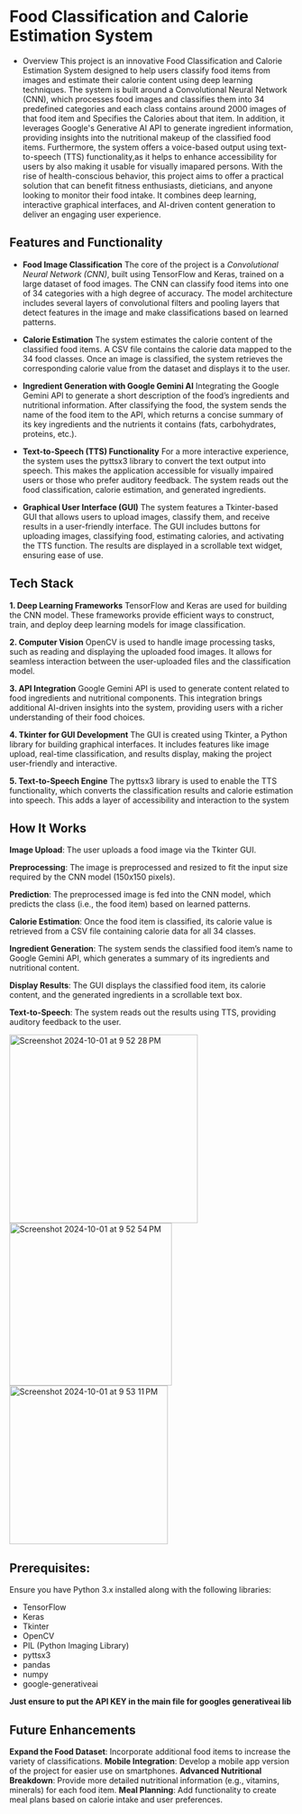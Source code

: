 # Food Classification and Calorie Estimation System

- Overview
This project is an innovative Food Classification and Calorie Estimation System designed to help users classify food items from images and estimate their calorie content using deep learning techniques. The system is built around a Convolutional Neural Network (CNN), which processes food images and classifies them into 34 predefined categories and each class contains around 2000 images of that food item and Specifies the Calories about that item. In addition, it leverages Google's Generative AI API to generate ingredient information, providing insights into the nutritional makeup of the classified food items. Furthermore, the system offers a voice-based output using text-to-speech (TTS) functionality,as it helps to enhance accessibility for users by also making it usable for visually imapared persons.
With the rise of health-conscious behavior, this project aims to offer a practical solution that can benefit fitness enthusiasts, dieticians, and anyone looking to monitor their food intake. It combines deep learning, interactive graphical interfaces, and AI-driven content generation to deliver an engaging user experience.


## Features and Functionality
- **Food Image Classification**
The core of the project is a *Convolutional Neural Network (CNN)*, built using TensorFlow and Keras, trained on a large dataset of food images. The CNN can classify food items into one of 34 categories with a high degree of accuracy.
The model architecture includes several layers of convolutional filters and pooling layers that detect features in the image and make classifications based on learned patterns.

- **Calorie Estimation**
The system estimates the calorie content of the classified food items. A CSV file contains the calorie data mapped to the 34 food classes. Once an image is classified, the system retrieves the corresponding calorie value from the dataset and displays it to the user.

- **Ingredient Generation with Google Gemini AI**
Integrating the Google Gemini API to generate a short description of the food’s ingredients and nutritional information. After classifying the food, the system sends the name of the food item to the API, which returns a concise summary of its key ingredients and the nutrients it contains (fats, carbohydrates, proteins, etc.).

- **Text-to-Speech (TTS) Functionality**
For a more interactive experience, the system uses the pyttsx3 library to convert the text output into speech. This makes the application accessible for visually impaired users or those who prefer auditory feedback. The system reads out the food classification, calorie estimation, and generated ingredients.

- **Graphical User Interface (GUI)**
The system features a Tkinter-based GUI that allows users to upload images, classify them, and receive results in a user-friendly interface. The GUI includes buttons for uploading images, classifying food, estimating calories, and activating the TTS function. The results are displayed in a scrollable text widget, ensuring ease of use.

## Tech Stack
**1. Deep Learning Frameworks**
TensorFlow and Keras are used for building the CNN model. These frameworks provide efficient ways to construct, train, and deploy deep learning models for image classification.

**2. Computer Vision**
OpenCV is used to handle image processing tasks, such as reading and displaying the uploaded food images. It allows for seamless interaction between the user-uploaded files and the classification model.

**3. API Integration**
Google Gemini API is used to generate content related to food ingredients and nutritional components. This integration brings additional AI-driven insights into the system, providing users with a richer understanding of their food choices.

**4. Tkinter for GUI Development**
The GUI is created using Tkinter, a Python library for building graphical interfaces. It includes features like image upload, real-time classification, and results display, making the project user-friendly and interactive.

**5. Text-to-Speech Engine**
The pyttsx3 library is used to enable the TTS functionality, which converts the classification results and calorie estimation into speech. This adds a layer of accessibility and interaction to the system

## How It Works
**Image Upload**: The user uploads a food image via the Tkinter GUI.

**Preprocessing**: The image is preprocessed and resized to fit the input size required by the CNN model (150x150 pixels).

**Prediction**: The preprocessed image is fed into the CNN model, which predicts the class (i.e., the food item) based on learned patterns.

**Calorie Estimation**: Once the food item is classified, its calorie value is retrieved from a CSV file containing calorie data for all 34 classes.

**Ingredient Generation**: The system sends the classified food item’s name to Google Gemini API, which generates a summary of its ingredients and nutritional content.

**Display Results**: The GUI displays the classified food item, its calorie content, and the generated ingredients in a scrollable text box.

**Text-to-Speech**: The system reads out the results using TTS, providing auditory feedback to the user.

<img width="334" alt="Screenshot 2024-10-01 at 9 52 28 PM" src="https://github.com/user-attachments/assets/33eacf31-0059-4810-b708-8750931ef916">

<img width="288" alt="Screenshot 2024-10-01 at 9 52 54 PM" src="https://github.com/user-attachments/assets/f6ae50e3-a551-411c-a880-a9e5f4f977bb">

<img width="281" alt="Screenshot 2024-10-01 at 9 53 11 PM" src="https://github.com/user-attachments/assets/c581f086-fdfe-4d52-aa74-433b3f3a1668">

## Prerequisites:
Ensure you have Python 3.x installed along with the following libraries:

- TensorFlow
- Keras
- Tkinter
- OpenCV
- PIL (Python Imaging Library)
- pyttsx3
- pandas
- numpy
- google-generativeai

**Just ensure to put the API KEY in the main file for googles generativeai lib**

## Future Enhancements
**Expand the Food Dataset**: Incorporate additional food items to increase the variety of classifications.
**Mobile Integration**: Develop a mobile app version of the project for easier use on smartphones.
**Advanced Nutritional Breakdown**: Provide more detailed nutritional information (e.g., vitamins, minerals) for each food item.
**Meal Planning**: Add functionality to create meal plans based on calorie intake and user preferences.
